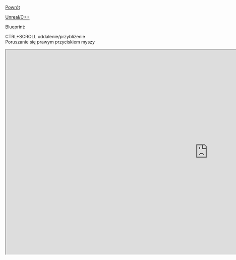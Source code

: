 [Powrót](../README.md)<br />
 
[Unreal/C++](https://github.com/grzedzicki/ShooterUE4/tree/main/Weapon)
  
Blueprint:  

CTRL+SCROLL oddalenie/przybliżenie  
Poruszanie się prawym przyciskiem myszy  
<iframe width=1280 height=650 src="https://blueprintue.com/render/osg5xtkh/" scrolling="no" allowfullscreen></iframe>


